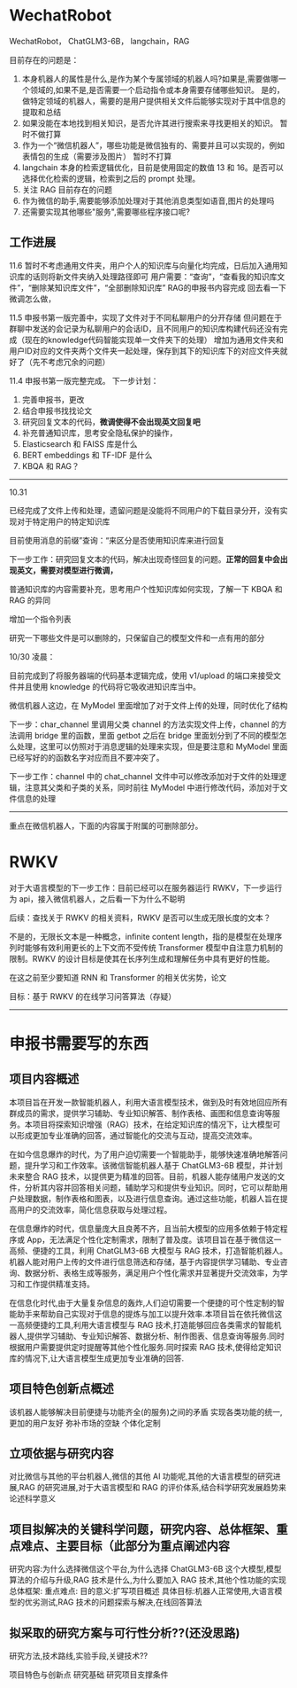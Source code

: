# WechatRobot

WechatRobot， ChatGLM3-6B， langchain，RAG

目前存在的问题是：

1. 本身机器人的属性是什么,是作为某个专属领域的机器人吗?如果是,需要做哪一个领域的,如果不是,是否需要一个启动指令或本身需要存储哪些知识。
   是的，做特定领域的机器人，需要的是用户提供相关文件后能够实现对于其中信息的提取和总结
2. 如果没能在本地找到相关知识，是否允许其进行搜索来寻找更相关的知识。
   暂时不做打算
3. 作为一个“微信机器人”，哪些功能是微信独有的、需要并且可以实现的，例如表情包的生成（需要涉及图片）
   暂时不打算
4. langchain 本身的检索逻辑优化，目前是使用固定的数值 13 和 16。是否可以选择优化检索的逻辑，检索到之后的 prompt 处理。
5. 关注 RAG 目前存在的问题
6. 作为微信的助手,需要能够添加处理对于其他消息类型如语音,图片的处理吗
7. 还需要实现其他哪些"服务",需要哪些程序接口呢?

## 工作进展

11.6
暂时不考虑通用文件夹，用户个人的知识库与向量化均完成，日后加入通用知识库的话则将新文件夹纳入处理路径即可
用户需要：“查询”，“查看我的知识库文件”，“删除某知识库文件”，“全部删除知识库”
RAG的申报书内容完成
回去看一下微调怎么做，

11.5
申报书第一版完善中，实现了文件对于不同私聊用户的分开存储
但问题在于群聊中发送的会记录为私聊用户的会话ID，且不同用户的知识库构建代码还没有完成（现在的knowledge代码智能实现单一文件夹下的处理）
增加为通用文件夹和用户ID对应的文件夹两个文件夹一起处理，保存到其下的知识库下的对应文件夹就好了（先不考虑冗余的问题）

11.4
申报书第一版完整完成。
下一步计划：

1. 完善申报书，更改
2. 结合申报书找找论文
3. 研究回复文本的代码，**微调使得不会出现英文回复吧**
4. 补充普通知识库，思考安全隐私保护的操作，
5. Elasticsearch 和 FAISS 库是什么
6. BERT embeddings 和 TF-IDF 是什么
7. KBQA 和 RAG？

---

10.31

已经完成了文件上传和处理，遗留问题是没能将不同用户的下载目录分开，没有实现对于特定用户的特定知识库

目前使用消息的前缀”查询：“来区分是否使用知识库来进行回复

下一步工作：研究回复文本的代码，解决出现奇怪回复的问题。**正常的回复中会出现英文，需要对模型进行微调，**

普通知识库的内容需要补充，思考用户个性知识库如何实现，了解一下 KBQA 和 RAG 的异同

增加一个指令列表

研究一下哪些文件是可以删除的，只保留自己的模型文件和一点有用的部分

10/30 凌晨：

目前完成到了将服务器端的代码基本逻辑完成，使用 v1/upload 的端口来接受文件并且使用 knowledge 的代码将它吸收进知识库当中。

微信机器人这边，在 MyModel 里面增加了对于文件上传的处理，同时优化了结构

下一步：char_channel 里调用父类 channel 的方法实现文件上传，channel 的方法调用 bridge 里的函数，里面 getbot 之后在 bridge 里面划分到了不同的模型怎么处理，这里可以仿照对于消息逻辑的处理来实现，但是要注意和 MyModel 里面已经写好的的函数名字对应而且不要冲突了。

下一步工作：channel 中的 chat_channel 文件中可以修改添加对于文件的处理逻辑，注意其父类和子类的关系，同时前往 MyModel 中进行修改代码，添加对于文件信息的处理

---

重点在微信机器人，下面的内容属于附属的可删除部分。

# RWKV

对于大语言模型的下一步工作：目前已经可以在服务器运行 RWKV，下一步运行为 api，接入微信机器人，之后看一下为什么不聪明

后续：查找关于 RWKV 的相关资料，RWKV 是否可以生成无限长度的文本？

不是的，无限长文本是一种概念，infinite content length，指的是模型在处理序列时能够有效利用更长的上下文而不受传统 Transformer 模型中自注意力机制的限制。RWKV 的设计目标是使其在长序列生成和理解任务中具有更好的性能。

在这之前至少要知道 RNN 和 Transformer 的相关优劣势，论文

目标：基于 RWKV 的在线学习问答算法（存疑）

---

# 申报书需要写的东西

## 项目内容概述

本项目旨在开发一款智能机器人，利用大语言模型技术，做到及时有效地回应所有群成员的需求，提供学习辅助、专业知识解答、制作表格、画图和信息查询等服务。本项目将探索知识增强（RAG）技术，在给定知识库的情况下，让大模型可以形成更加专业准确的回答，通过智能化的交流与互动，提高交流效率。

在如今信息爆炸的时代，为了用户迫切需要一个智能助手，能够快速准确地解答问题，提升学习和工作效率。该微信智能机器人基于 ChatGLM3-6B 模型，并计划未来整合 RAG 技术，以提供更为精准的回答。目前，机器人能存储用户发送的文件，分析其内容并回答相关问题，辅助学习和提供专业知识。同时，它可以帮助用户处理数据，制作表格和图表，以及进行信息查询。通过这些功能，机器人旨在提高用户的交流效率，简化信息获取与处理过程。

在信息爆炸的时代，信息量庞大且良莠不齐，且当前大模型的应用多依赖于特定程序或 App，无法满足个性化定制需求，限制了普及度。该项目旨在基于微信这一高频、便捷的工具，利用 ChatGLM3-6B 大模型与 RAG 技术，打造智能机器人。机器人能对用户上传的文件进行信息筛选和存储，基于内容提供学习辅助、专业咨询、数据分析、表格生成等服务，满足用户个性化需求并显著提升交流效率，为学习和工作提供精准支持。

在信息化时代,由于大量复杂信息的轰炸,人们迫切需要一个便捷的可个性定制的智能助手来帮助自己实现对于信息的提炼与加工以提升效率.本项目旨在依托微信这一高频便捷的工具,利用大语言模型与 RAG 技术,打造能够回应各类需求的智能机器人,提供学习辅助、专业知识解答、数据分析、制作图表、信息查询等服务.同时根据用户需要提供定时提醒等其他个性化服务.同时探索 RAG 技术,使得给定知识库的情况下,让大语言模型生成更加专业准确的回答.

## 项目特色创新点概述

该机器人能够解决目前便捷与功能齐全(的服务)之间的矛盾
实现各类功能的统一,更加的用户友好
弥补市场的空缺
个体化定制

## 立项依据与研究内容

对比微信与其他的平台机器人,微信的其他 AI 功能呢,其他的大语言模型的研究进展,RAG 的研究进展,对于大语言模型和 RAG 的评价体系,结合科学研究发展趋势来论述科学意义

## 项目拟解决的关键科学问题，研究内容、总体框架、重点难点、主要目标（此部分为重点阐述内容

研究内容:为什么选择微信这个平台,为什么选择 ChatGLM3-6B 这个大模型,模型算法的介绍与升级,RAG 技术是什么,为什么要加入 RAG 技术,其他个性功能的实现
总体框架:
重点难点:
目的意义:扩写项目概述
具体目标:机器人正常使用,大语言模型的优劣测试,RAG 技术的问题探索与解决,在线回答算法

## 拟采取的研究方案与可行性分析??(还没思路)

研究方法,技术路线,实验手段,关键技术??

项目特色与创新点
研究基础
研究项目支撑条件
